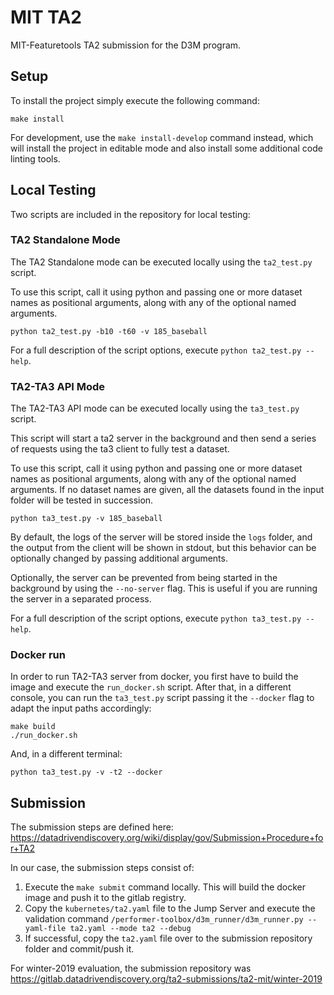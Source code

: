 # MIT TA2

MIT-Featuretools TA2 submission for the D3M program.

## Setup

To install the project simply execute the following command:

```
make install
```

For development, use the `make install-develop` command instead, which will install the project
in editable mode and also install some additional code linting tools.

## Local Testing

Two scripts are included in the repository for local testing:

### TA2 Standalone Mode

The TA2 Standalone mode can be executed locally using the `ta2_test.py` script.

To use this script, call it using python and passing one or more dataset names
as positional arguments, along with any of the optional named arguments.

```
python ta2_test.py -b10 -t60 -v 185_baseball
```

For a full description of the script options, execute `python ta2_test.py --help`.

### TA2-TA3 API Mode

The TA2-TA3 API mode can be executed locally using the `ta3_test.py` script.

This script will start a ta2 server in the background and then send a series of requests
using the ta3 client to fully test a dataset.

To use this script, call it using python and passing one or more dataset names
as positional arguments, along with any of the optional named arguments. If no dataset
names are given, all the datasets found in the input folder will be tested in succession.

```
python ta3_test.py -v 185_baseball
```

By default, the logs of the server will be stored inside the `logs` folder, and the output
from the client will be shown in stdout, but this behavior can be optionally changed by
passing additional arguments.

Optionally, the server can be prevented from being started in the background by using the
`--no-server` flag. This is useful if you are running the server in a separated process.

For a full description of the script options, execute `python ta3_test.py --help`.

### Docker run

In order to run TA2-TA3 server from docker, you first have to build the image and
execute the `run_docker.sh` script.
After that, in a different console, you can run the `ta3_test.py` script passing it the
`--docker` flag to adapt the input paths accordingly:

```
make build
./run_docker.sh
```

And, in a different terminal:

```
python ta3_test.py -v -t2 --docker
```

## Submission

The submission steps are defined here: https://datadrivendiscovery.org/wiki/display/gov/Submission+Procedure+for+TA2

In our case, the submission steps consist of:

1. Execute the `make submit` command locally. This will build the docker image and push it to the
   gitlab registry.
2. Copy the `kubernetes/ta2.yaml` file to the Jump Server and execute the validation command `/performer-toolbox/d3m_runner/d3m_runner.py --yaml-file ta2.yaml --mode ta2 --debug`
3. If successful, copy the `ta2.yaml` file over to the submission repository folder and commit/push it.

For winter-2019 evaluation, the submission repository was https://gitlab.datadrivendiscovery.org/ta2-submissions/ta2-mit/winter-2019
